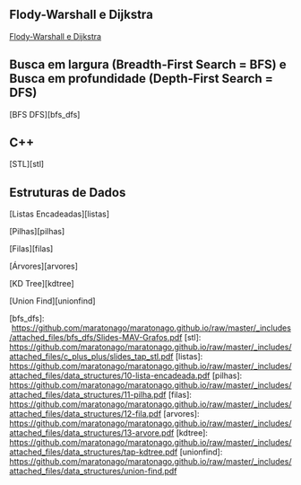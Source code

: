 
## Flody-Warshall e Dijkstra

[Flody-Warshall e Dijkstra][flody]

## Busca em largura (Breadth-First Search = BFS) e Busca em profundidade (Depth-First Search = DFS)

[BFS DFS][bfs_dfs]

## C++

[STL][stl]

## Estruturas de Dados

[Listas Encadeadas][listas]

[Pilhas][pilhas]

[Filas][filas]

[Árvores][arvores]

[KD Tree][kdtree]

[Union Find][unionfind]

[flody]:https://github.com/maratonago/maratonago.github.io/raw/master/_includes/attached_files/flody-warshall_dijkstra/floyd-warshall-e-dijsktra.pdf
[bfs_dfs]:    https://github.com/maratonago/maratonago.github.io/raw/master/_includes/attached_files/bfs_dfs/Slides-MAV-Grafos.pdf
[stl]:        https://github.com/maratonago/maratonago.github.io/raw/master/_includes/attached_files/c_plus_plus/slides_tap_stl.pdf
[listas]:     https://github.com/maratonago/maratonago.github.io/raw/master/_includes/attached_files/data_structures/10-lista-encadeada.pdf
[pilhas]:     https://github.com/maratonago/maratonago.github.io/raw/master/_includes/attached_files/data_structures/11-pilha.pdf
[filas]:      https://github.com/maratonago/maratonago.github.io/raw/master/_includes/attached_files/data_structures/12-fila.pdf
[arvores]:    https://github.com/maratonago/maratonago.github.io/raw/master/_includes/attached_files/data_structures/13-arvore.pdf
[kdtree]:     https://github.com/maratonago/maratonago.github.io/raw/master/_includes/attached_files/data_structures/tap-kdtree.pdf
[unionfind]:  https://github.com/maratonago/maratonago.github.io/raw/master/_includes/attached_files/data_structures/union-find.pdf
